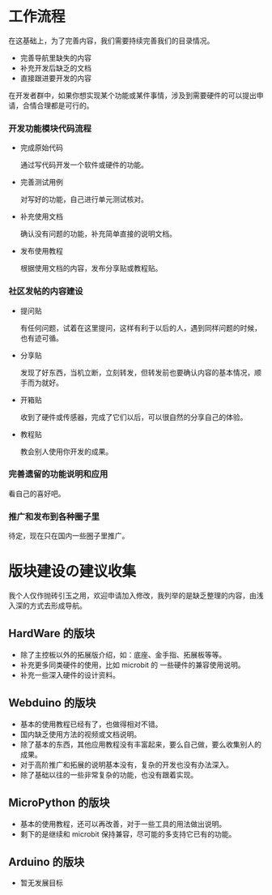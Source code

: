 # 工作流程

在这基础上，为了完善内容，我们需要持续完善我们的目录情况。

- 完善导航里缺失的内容
- 补充开发后缺乏的文档
- 直接跟进要开发的内容

在开发者群中，如果你想实现某个功能或某件事情，涉及到需要硬件的可以提出申请，合情合理都是可行的。

### 开发功能模块代码流程

- 完成原始代码

  通过写代码开发一个软件或硬件的功能。

- 完善测试用例

  对写好的功能，自己进行单元测试核对。

- 补充使用文档

  确认没有问题的功能，补充简单直接的说明文档。

- 发布使用教程

  根据使用文档的内容，发布分享贴或教程贴。

### 社区发帖的内容建设

- 提问贴

  有任何问题，试着在这里提问，这样有利于以后的人，遇到同样问题的时候，也有迹可循。

- 分享贴

  发现了好东西，当机立断，立刻转发，但转发前也要确认内容的基本情况，顺手而为就好。

- 开箱贴

  收到了硬件或传感器，完成了它们以后，可以很自然的分享自己的体验。

- 教程贴

  教会别人使用你开发的成果。

### 完善遗留的功能说明和应用

看自己的喜好吧。

### 推广和发布到各种圈子里

待定，现在只在国内一些圈子里推广。

# 版块建设の建议收集

我个人仅作抛砖引玉之用，欢迎申请加入修改，我列举的是缺乏整理的内容，由浅入深的方式去形成导航。

## HardWare 的版块

- 除了主控板以外的拓展版介绍，如：底座、金手指、拓展板等等。
- 补充更多同类硬件的使用，比如 microbit 的 一些硬件的兼容使用说明。
- 补充一些深入硬件的设计资料。

## Webduino 的版块

- 基本的使用教程已经有了，也做得相对不错。
- 国内缺乏使用方法的视频或文档说明。
- 除了基本的东西，其他应用教程没有丰富起来，要么自己做，要么收集别人的成果。
- 对于高阶推广和拓展的说明基本没有，复杂的开发也没有办法深入。
- 除了基础以往的一些非常复杂的功能，也没有跟着实现。

## MicroPython 的版块

- 基本的使用教程，还可以再改善，对于一些工具的用法做出说明。
- 剩下的是继续和 microbit 保持兼容，尽可能的多支持它已有的功能。

## Arduino 的版块

- 暂无发展目标
